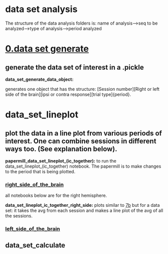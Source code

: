 
# data set analysis  

The structure of the data analysis folders is: 
name of analysis-->seq to be analyzed-->type of analysis-->period analyzed



# [0.data set generate](https://github.com/gilmandelbaum/analysis-pipeline-for-photometry_ex/tree/master/Nb_data_set/0.data_set_generate)

## generate the data set of interest in a .pickle

**data_set_generate_data_object:**

generates one object that has the structure:
[Session number][Right or left side of the brain][ipsi or contra response][trial type]{period}.


# data_set_lineplot

## plot the data in a line plot from various periods of interest. One can combine sessions in different ways too. (See explanation below).

**papermill_data_set_lineplot_(ic_together):**
to run the data_set_lineplot_(ic_together) notebook. The papermill is to make changes to the period that is being plotted.

### [right_side_of_the_brain]()

all notebooks below are for the right hemisphere. 

**data_set_lineplot_ic_together_right_side:**
plots similar to 
[7b](https://github.com/gilmandelbaum/analysis-pipeline-for-photometry_ex/blob/master/Nb_7x_plots/Notebook_7_b.ipynb) 
but for a data set: it takes the avg from each session and makes a line plot of the avg of all the sessions. 

### [left_side_of_the_brain]()


## data_set_calculate

